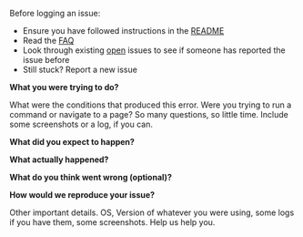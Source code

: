 Before logging an issue:

* Ensure you have followed instructions in the [README](https://github.com/jgunnison/react-boilerplate/blob/master/README.md)
* Read the [FAQ](https://github.com/jgunnison/react-boilerplate/blob/master/FAQ.md)
* Look through existing [open](https://github.com/jgunnison/react-boilerplate/issues) issues to see if someone has reported the issue before
* Still stuck? Report a new issue

**What you were trying to do?**

What were the conditions that produced this error. Were you trying to run a command or navigate to a page? So many questions, so little time. Include some screenshots or a log, if you can.

**What did you expect to happen?**

**What actually happened?**

**What do you think went wrong (optional)?**

**How would we reproduce your issue?**

Other important details. OS, Version of whatever you were using, some logs if you have them, some screenshots. Help us help you.
